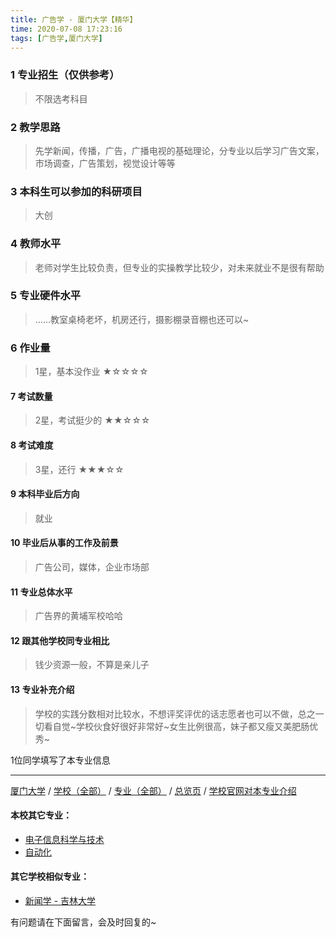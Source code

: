 ```yaml
---
title: 广告学 - 厦门大学【精华】
time: 2020-07-08 17:23:16
tags: [广告学,厦门大学]
---
```

### 1 专业招生（仅供参考）  
> 不限选考科目 


### 2 教学思路
> 先学新闻，传播，广告，广播电视的基础理论，分专业以后学习广告文案，市场调查，广告策划，视觉设计等等


### 3 本科生可以参加的科研项目
>  大创


### 4 教师水平
> 老师对学生比较负责，但专业的实操教学比较少，对未来就业不是很有帮助


### 5 专业硬件水平
> ……教室桌椅老坏，机房还行，摄影棚录音棚也还可以~


### 6 作业量
>1星，基本没作业
★☆☆☆☆


#### 7 考试数量
>2星，考试挺少的
★★☆☆☆


#### 8 考试难度
> 3星，还行
★★★☆☆


#### 9 本科毕业后方向
> 就业


#### 10 毕业后从事的工作及前景
> 广告公司，媒体，企业市场部


#### 11 专业总体水平
> 广告界的黄埔军校哈哈


#### 12 跟其他学校同专业相比
> 钱少资源一般，不算是亲儿子


#### 13 专业补充介绍
> 学校的实践分数相对比较水，不想评奖评优的话志愿者也可以不做，总之一切看自觉~学校伙食好很好非常好~女生比例很高，妹子都又瘦又美肥肠优秀~

1位同学填写了本专业信息
***
[厦门大学](https://univgo.github.io/2020/07/08/厦门大学) / [学校（全部）](https://univgo.github.io/2020/07/09/学校汇总页) / [专业（全部）](https://univgo.github.io/2020/07/09/专业汇总页) / [总览页](https://univgo.github.io/2020/07/09/总览) / [学校官网对本专业介绍]( http://comm.xmu.edu.cn/13212/list.htm)
#### 本校其它专业：
- [电子信息科学与技术](https://univgo.github.io/2020/07/08/电子信息科学与技术%20-%20厦门大学)
- [自动化](https://univgo.github.io/2020/07/08/自动化%20-%20厦门大学)

#### 其它学校相似专业：
- [新闻学 - 吉林大学](https://univgo.github.io/2020/07/08/新闻学%20-%20吉林大学)

有问题请在下面留言，会及时回复的~